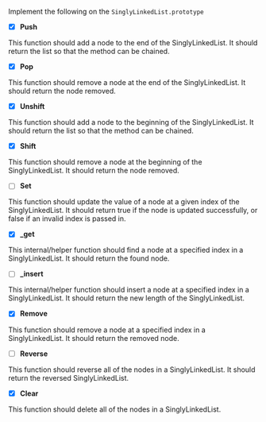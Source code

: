 Implement the following on the `SinglyLinkedList.prototype`

- [x] **Push**

This function should add a node to the end of the SinglyLinkedList. It should return the list so that the method can be chained.

- [x] **Pop**

This function should remove a node at the end of the SinglyLinkedList. It should return the node removed.

- [x] **Unshift**

This function should add a node to the beginning of the SinglyLinkedList. It should return the list so that the method can be chained.

- [x] **Shift**

This function should remove a node at the beginning of the SinglyLinkedList. It should return the node removed.

- [ ] **Set**

This function should update the value of a node at a given index of the SinglyLinkedList. It should return true if the node is updated successfully, or false if an invalid index is passed in.

- [x] **\_get**

This internal/helper function should find a node at a specified index in a SinglyLinkedList. It should return the found node.

- [ ] **\_insert**

This internal/helper function should insert a node at a specified index in a SinglyLinkedList. It should return the new length of the SinglyLinkedList.

- [x] **Remove**

This function should remove a node at a specified index in a SinglyLinkedList. It should return the removed node.

- [ ] **Reverse**

This function should reverse all of the nodes in a SinglyLinkedList. It should return the reversed SinglyLinkedList.

- [x] **Clear**

This function should delete all of the nodes in a SinglyLinkedList.
